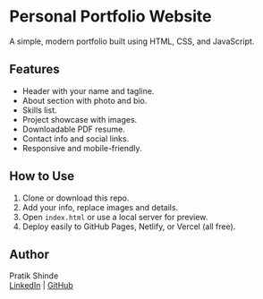 # Personal Portfolio Website

A simple, modern portfolio built using HTML, CSS, and JavaScript.

## Features

- Header with your name and tagline.
- About section with photo and bio.
- Skills list.
- Project showcase with images.
- Downloadable PDF resume.
- Contact info and social links.
- Responsive and mobile-friendly.

## How to Use

1. Clone or download this repo.
2. Add your info, replace images and details.
3. Open `index.html` or use a local server for preview.
4. Deploy easily to GitHub Pages, Netlify, or Vercel (all free).

## Author

Pratik Shinde  
[LinkedIn](https://linkedin.com/in/pratik-shinde-a95a23222) | [GitHub](https://github.com/Pratikshinde99)
